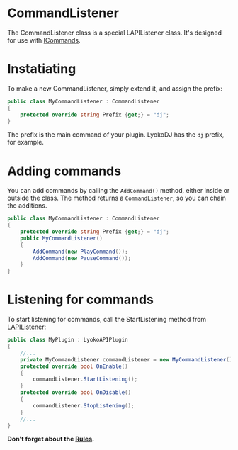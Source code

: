 # CommandListener
The CommandListener class is a special LAPIListener class.
It's designed for use with [ICommands](ICommand.md).

# Instatiating
To make a new CommandListener, simply extend it,
and assign the prefix:
```csharp
public class MyCommandListener : CommandListener
{
    protected override string Prefix {get;} = "dj";
}
```
The prefix is the main command of your plugin.
LyokoDJ has the ``dj`` prefix, for example.

# Adding commands
You can add commands by calling the ``AddCommand()`` method, either inside or outside the class.
The method returns a ``CommandListener``, so you can chain the additions.

```csharp
public class MyCommandListener : CommandListener
{
    protected override string Prefix {get;} = "dj";
    public MyCommandListener()
    {
        AddCommand(new PlayCommand());
        AddCommand(new PauseCommand());
    }
}
```

# Listening for commands
To start listening for commands, call the StartListening method from [LAPIListener](LyokoAPI/Events/LAPIListener.md):
```csharp
public class MyPlugin : LyokoAPIPlugin
{
    //...
    private MyCommandListener commandListener = new MyCommandListener();
    protected override bool OnEnable()
    {
        commandListener.StartListening();
    }
    protected override bool OnDisable()
    {
        commandListener.StopListening();
    }
    //...
}
```
**Don't forget about the [Rules](LyokoPlugin/introduction.md).**

